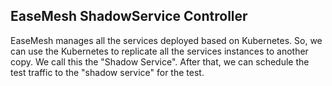 ## EaseMesh ShadowService Controller

EaseMesh manages all the services deployed based on Kubernetes. So, we can use the Kubernetes to replicate all the services instances to another copy.
We call this the "Shadow Service". After that, we can schedule the test traffic to the "shadow service" for the test.
